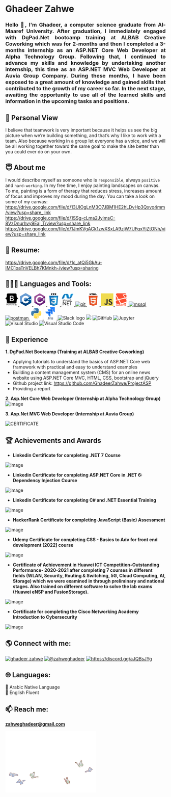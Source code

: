 # Ghadeer Zahwe

<h3 align="justify"> Hello 👋, I'm Ghadeer, a computer science graduate from Al-Maaref University. After graduation, I immediately engaged with DgPad.Net bootcamp training at ALBAB Creative Coworking which was for 2-months and then I completed a 3-months internship as an ASP.NET Core Web Developer at Alpha Technology Group. Following that, I continued to advance my skills and knowledge by undertaking another internship, this time as an ASP.NET MVC Web Developer at Auvia Group Company. During these months, I have been exposed to a great amount of knowledge and gained skills that contributed to the growth of my career so far. In the next stage, awaiting the opportunity to use all of the learned skills and information in the upcoming tasks and positions.</h3>

## 🧐 Personal View

<p> I believe that teamwork is very important because it helps us see the big picture when we’re building something, and that’s why I like to work with a team. Also because working in a group let everyone has a voice, and we will be all working together toward the same goal to make the site better than you could ever do on your own. </p>

## 😇 About me

I would describe myself as someone who is `responsible`, always `positive` and `hard-working`. In my free time, I enjoy painting landscapes on canvas. To me, painting is a form of therapy that reduces stress, increases amount of focus and improves my mood during the day. You can take a look on some of my canvas: 
https://drive.google.com/file/d/13UIOgLnM3O7JBM1HE2hLDvHp3Qxvo4mm/view?usp=share_link </br>
https://drive.google.com/file/d/1SSg-cLma2JyimsC-8VzDnurhvy9Eaj_T/view?usp=share_link</br>
https://drive.google.com/file/d/1JmKVgACk1zwXSxLA9zjW7UFqxYjZtONh/view?usp=share_link


## 📃 Resume:
https://drive.google.com/file/d/1c_atQi5GkAu-IMC1oaTnVELBh7KMnkh-/view?usp=sharing

## 👨🏻‍💻 Languages and Tools:
<p align="left"> <a href="https://getbootstrap.com" target="_blank" rel="noreferrer"> <img src="https://raw.githubusercontent.com/devicons/devicon/master/icons/bootstrap/bootstrap-plain-wordmark.svg" alt="bootstrap" width="40" height="40"/> </a> <a href="https://www.w3schools.com/cpp/" target="_blank" rel="noreferrer"> <img src="https://raw.githubusercontent.com/devicons/devicon/master/icons/cplusplus/cplusplus-original.svg" alt="cplusplus" width="40" height="40"/> </a> <a href="https://www.w3schools.com/cs/" target="_blank" rel="noreferrer"> <img src="https://raw.githubusercontent.com/devicons/devicon/master/icons/csharp/csharp-original.svg" alt="csharp" width="40" height="40"/> </a> <a href="https://www.w3schools.com/css/" target="_blank" rel="noreferrer"> <img src="https://raw.githubusercontent.com/devicons/devicon/master/icons/css3/css3-original-wordmark.svg" alt="css3" width="40" height="40"/> </a> <a href="https://dotnet.microsoft.com/" target="_blank" rel="noreferrer"> <img src="https://raw.githubusercontent.com/devicons/devicon/master/icons/dot-net/dot-net-original-wordmark.svg" alt="dotnet" width="40" height="40"/> </a> <a href="https://git-scm.com/" target="_blank" rel="noreferrer"> <img src="https://www.vectorlogo.zone/logos/git-scm/git-scm-icon.svg" alt="git" width="40" height="40"/> </a> <a href="https://www.w3.org/html/" target="_blank" rel="noreferrer"> <img src="https://raw.githubusercontent.com/devicons/devicon/master/icons/html5/html5-original-wordmark.svg" alt="html5" width="40" height="40"/> </a> <a href="https://developer.mozilla.org/en-US/docs/Web/JavaScript" target="_blank" rel="noreferrer"> <img src="https://raw.githubusercontent.com/devicons/devicon/master/icons/javascript/javascript-original.svg" alt="javascript" width="40" height="40"/> </a> <a href="https://laravel.com/" target="_blank" rel="noreferrer"> <img src="https://raw.githubusercontent.com/devicons/devicon/master/icons/laravel/laravel-plain-wordmark.svg" alt="laravel" width="40" height="40"/> </a> <a href="https://www.microsoft.com/en-us/sql-server" target="_blank" rel="noreferrer"> <img src="https://www.svgrepo.com/show/303229/microsoft-sql-server-logo.svg" alt="mssql" width="40" height="40"/> </a> <a href="https://postman.com" target="_blank" rel="noreferrer"> <img src="https://www.vectorlogo.zone/logos/getpostman/getpostman-icon.svg" alt="postman" width="40" height="40"/> </a> <a href="https://www.python.org" target="_blank" rel="noreferrer"> <img src="https://raw.githubusercontent.com/devicons/devicon/master/icons/python/python-original.svg" alt="python" width="40" height="40"/>
<!-- Jira -->
<a href="https://www.atlassian.com/software/jira" target="_blank" rel="noreferrer"> <img src="https://raw.githubusercontent.com/devicons/devicon/1119b9f84c0290e0f0b38982099a2bd027a48bf1/icons/jira/jira-original-wordmark.svg" alt="jira" width="40" height="40"/> </a>
<img src="https://d33wubrfki0l68.cloudfront.net/440eab0e0067a780b31c30b775d4a6aeb45bb684/addc7/assets/images/tool-icons/slack.png" alt="Slack logo" style="width:40px">
<img src="https://cdn.icon-icons.com/icons2/2699/PNG/64/asana_logo_icon_167830.png">
<img alt="GitHub" src="https://img.shields.io/badge/GitHub-181717?logo=github&logoColor=white&style=flat" />
<img alt="Jupyter" src="https://img.shields.io/badge/Jupyter-F37626?style=for-the-badge&logo=jupyter&logoColor=white&style=flat" />
<img alt="Visual Studio" src="https://img.shields.io/badge/Visual Studio-5C2D91?logo=visual+studio&logoColor=white&style=flat" />
<img alt="Visual Studio Code" src="https://img.shields.io/badge/Visual Studio Code-007ACC?logo=visual+studio+code&logoColor=white&style=flat" />  
</p>

## 🦾 Experience 
**1. DgPad.Net Bootcamp (Training at ALBAB Creative Coworking)** 
- Applying tutorials to understand the basics of ASP.NET Core web framework with practical and easy to understand examples
- Building a content management system (CMS) for an online news website using  ASP.NET Core MVC, HTML, CSS, bootstrap and jQuery 
- Github project link: https://github.com/GhadeerZahwe/ProjectASP 
- Providing a report

**2. Asp.Net Core Web Developer (Internship at Alpha Technology Group)** 
![image](https://user-images.githubusercontent.com/88279980/213896742-6fac7ee4-234c-4901-b8c0-1a2fc4ca5397.png)

**3. Asp.Net MVC Web Developer (Internship at Auvia Group)** 



![CERTIFICATE](https://github.com/GhadeerZahwe/GhadeerZahwe/assets/88279980/bb4a1572-44e3-4f5d-b945-a9f7e0f4e266)

 
## 🏆 Achievements and Awards  
- **Linkedin Certificate for completing .NET 7 Course**

![image](https://user-images.githubusercontent.com/88279980/213896769-f932345c-2eed-42a7-a8e9-32d019c4ba6f.png)

- **Linkedin Certificate for completing ASP.NET Core in .NET 6: Dependency Injection Course**

![image](https://user-images.githubusercontent.com/88279980/213896205-8c563cf3-a3d9-4d9c-91f6-7046505a0b20.png)
- **Linkedin Certificate for completing C# and .NET Essential Training**

![image](https://user-images.githubusercontent.com/88279980/213896233-4fc73e35-8c57-43f4-9ed2-d7d2beac27d1.png)
- **HackerRank Certificate for completing JavaScript (Basic) Assessment**

![image](https://user-images.githubusercontent.com/88279980/213896307-1f9b977d-7559-4799-809a-165be9a606e4.png)

- **Udemy Certificate for completing CSS - Basics to Adv for front end development [2022] course**

![image](https://user-images.githubusercontent.com/88279980/213896336-0976924b-326e-48cf-a90d-922b7affe8ab.png)

- **Certificate of Achievement in Huawei ICT Competition-Outstanding Performance- 2020-2021 after completing 7 courses in different fields (WLAN, Security, Routing & Switching, 5G, Cloud Computing, AI, Storage) which we were examined in through preliminary and national stages. Also trained on different software to solve the lab exams (Huawei eNSP and FusionStorage).**

![image](https://user-images.githubusercontent.com/88279980/213896364-5105171c-29ea-48a7-94de-51e81b8f03aa.png)

- **Certificate for completing the Cisco Networking Academy Introduction to Cybersecurity**

![image](https://user-images.githubusercontent.com/88279980/213896976-b73ea5a4-59d3-4d7e-b0b1-921d5a5701aa.png)

## 🌎 Connect with me:
<p align="left">
<a href="https://linkedin.com/in/ghadeer zahwe" target="blank"><img align="center" src="https://raw.githubusercontent.com/rahuldkjain/github-profile-readme-generator/master/src/images/icons/Social/linked-in-alt.svg" alt="ghadeer zahwe" height="30" width="40" /></a>
<a href="https://www.hackerrank.com/@zahweghadeer" target="blank"><img align="center" src="https://raw.githubusercontent.com/rahuldkjain/github-profile-readme-generator/master/src/images/icons/Social/hackerrank.svg" alt="@zahweghadeer" height="30" width="40" /></a>
<a href="https://discord.gg/https://discord.gg/aJQBsJYg" target="blank"><img align="center" src="https://raw.githubusercontent.com/rahuldkjain/github-profile-readme-generator/master/src/images/icons/Social/discord.svg" alt="https://discord.gg/aJQBsJYg" height="30" width="40" /></a>
</p>

## 🌐 Languages:
<p>
  🚩 Arabic Native Language
  <br/>
  🚩 English Fluent
</p>

## 📫 Reach me:
**zahweghadeer@gmail.com**

 <img align=in the middle width=285 src="https://github.com/NidaYucedal/NidaYucedal/blob/main/3ee1d196a1548df00e138154961a4be5.gif" />
